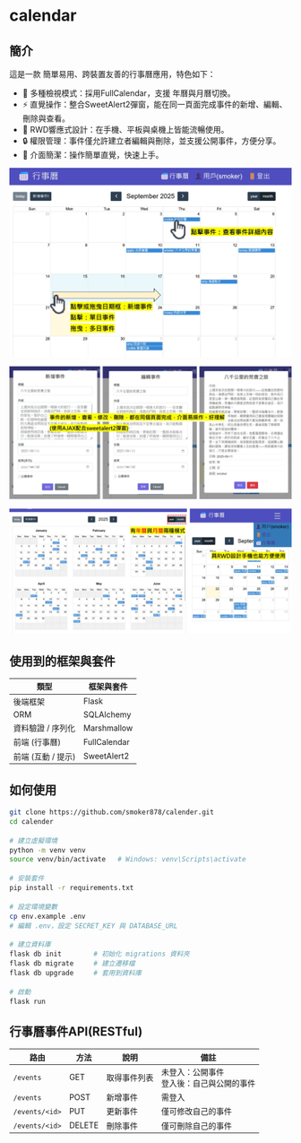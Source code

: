 # calendar

## 簡介

這是一款 簡單易用、跨裝置友善的行事曆應用，特色如下：

- 📅 多種檢視模式：採用FullCalendar，支援 年曆與月曆切換。
- ⚡ 直覺操作：整合SweetAlert2彈窗，能在同一頁面完成事件的新增、編輯、刪除與查看。
- 📱 RWD響應式設計：在手機、平板與桌機上皆能流暢使用。
- 🔒 權限管理：事件僅允許建立者編輯與刪除，並支援公開事件，方便分享。
- 🎯 介面簡潔：操作簡單直覺，快速上手。

![介面操作](./doc/img/介面操作.jpg)

![event_CRUD](./doc/img/介面操作event.jpg)

![年月曆和手機板](./doc/img/介面操作month_year.jpg)

## 使用到的框架與套件

| 類型 | 框架與套件 |
|------|------|
| 後端框架 | Flask |
| ORM  | SQLAlchemy |
| 資料驗證 / 序列化 | Marshmallow |
| 前端 (行事曆) | FullCalendar |
| 前端 (互動 / 提示) | SweetAlert2 |

## 如何使用

```bash
git clone https://github.com/smoker878/calender.git
cd calender

# 建立虛擬環境
python -m venv venv
source venv/bin/activate   # Windows: venv\Scripts\activate

# 安裝套件
pip install -r requirements.txt

# 設定環境變數
cp env.example .env
# 編輯 .env，設定 SECRET_KEY 與 DATABASE_URL

# 建立資料庫
flask db init        # 初始化 migrations 資料夾
flask db migrate     # 建立遷移檔
flask db upgrade     # 套用到資料庫

# 啟動
flask run
```

## 行事曆事件API(RESTful)

| 路由             | 方法     | 說明     | 備註         |
| -------------- | ------ | ------ | ---------- |
| `/events`      | GET    | 取得事件列表 | 未登入：公開事件<br>登入後：自己與公開的事件 |
| `/events`      | POST   | 新增事件   | 需登入        |
| `/events/<id>` | PUT    | 更新事件   | 僅可修改自己的事件  |
| `/events/<id>` | DELETE | 刪除事件   | 僅可刪除自己的事件  |
